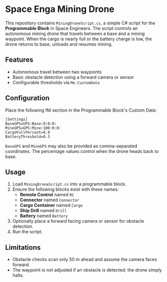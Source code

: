 # Space Enga Mining Drone

This repository contains `MiningDroneScript.cs`, a simple C# script for the **Programmable Block** in Space Engineers. The script controls an autonomous mining drone that travels between a base and a mining waypoint. When the cargo is nearly full or the battery charge is low, the drone returns to base, unloads and resumes mining.

## Features
- Autonomous travel between two waypoints
- Basic obstacle detection using a forward camera or sensor
- Configurable thresholds via `Me.CustomData`

## Configuration
Place the following INI section in the Programmable Block's Custom Data:

```
[Settings]
BaseGPS=GPS:Base:0:0:0:
MineGPS=GPS:Mine:100:0:0:
CargoFullPercent=0.9
BatteryThreshold=0.3
```

`BaseGPS` and `MineGPS` may also be provided as comma-separated coordinates. The percentage values control when the drone heads back to base.

## Usage
1. Load `MiningDroneScript.cs` into a programmable block.
2. Ensure the following blocks exist with these names:
   - **Remote Control** named `RC`
   - **Connector** named `Connector`
   - **Cargo Container** named `Cargo`
   - **Ship Drill** named `Drill`
   - **Battery** named `Battery`
3. Optionally place a forward facing camera or sensor for obstacle detection.
4. Run the script.

## Limitations
- Obstacle checks scan only 50 m ahead and assume the camera faces forward.
- The waypoint is not adjusted if an obstacle is detected; the drone simply halts.
